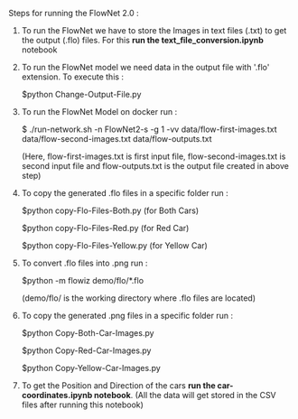 Steps for running the FlowNet 2.0 : 

1. To run the FlowNet we have to store the Images in text files (.txt) to get the output (.flo) files. For this **run the text_file_conversion.ipynb** notebook
2. To run the FlowNet model we need data in the output file with '.flo' extension. To execute this :
   
   $python Change-Output-File.py
   
3. To run the FlowNet Model on docker run : 
   
   $ ./run-network.sh -n FlowNet2-s -g 1 -vv data/flow-first-images.txt data/flow-second-images.txt data/flow-outputs.txt
   
   (Here, flow-first-images.txt is first input file, flow-second-images.txt is second input file and flow-outputs.txt is the output file created in above step)
   
4. To copy the generated .flo files in a specific folder run :
   
   $python copy-Flo-Files-Both.py (for Both Cars) 
   
   $python copy-Flo-Files-Red.py (for Red Car)
   
   $python copy-Flo-Files-Yellow.py (for Yellow Car)
   
5. To convert .flo files into .png run :
   
   $python -m flowiz demo/flo/*.flo 
   
   (demo/flo/ is the working directory where .flo files are located)
   
6. To copy the generated .png files in a specific folder run :
   
   $python Copy-Both-Car-Images.py
   
   $python Copy-Red-Car-Images.py
   
   $python Copy-Yellow-Car-Images.py
   
7. To get the Position and Direction of the cars **run the car-coordinates.ipynb notebook**.
   (All the data will get stored in the CSV files after running this notebook)
